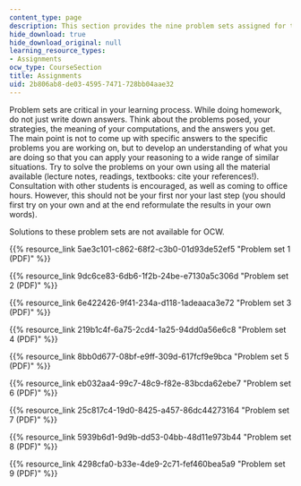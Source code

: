 ```yaml
---
content_type: page
description: This section provides the nine problem sets assigned for the course.
hide_download: true
hide_download_original: null
learning_resource_types:
- Assignments
ocw_type: CourseSection
title: Assignments
uid: 2b806ab8-de03-4595-7471-728bb04aae32
---
```


Problem sets are critical in your learning process. While doing homework, do not just write down answers. Think about the problems posed, your strategies, the meaning of your computations, and the answers you get. The main point is not to come up with specific answers to the specific problems you are working on, but to develop an understanding of what you are doing so that you can apply your reasoning to a wide range of similar situations. Try to solve the problems on your own using all the material available (lecture notes, readings, textbooks: cite your references!). Consultation with other students is encouraged, as well as coming to office hours. However, this should not be your first nor your last step (you should first try on your own and at the end reformulate the results in your own words).

Solutions to these problem sets are not available for OCW.

{{% resource_link 5ae3c101-c862-68f2-c3b0-01d93de52ef5 "Problem set 1 (PDF)" %}}

{{% resource_link 9dc6ce83-6db6-1f2b-24be-e7130a5c306d "Problem set 2 (PDF)" %}}

{{% resource_link 6e422426-9f41-234a-d118-1adeaaca3e72 "Problem set 3 (PDF)" %}}

{{% resource_link 219b1c4f-6a75-2cd4-1a25-94dd0a56e6c8 "Problem set 4 (PDF)" %}}

{{% resource_link 8bb0d677-08bf-e9ff-309d-617fcf9e9bca "Problem set 5 (PDF)" %}}

{{% resource_link eb032aa4-99c7-48c9-f82e-83bcda62ebe7 "Problem set 6 (PDF)" %}}

{{% resource_link 25c817c4-19d0-8425-a457-86dc44273164 "Problem set 7 (PDF)" %}}

{{% resource_link 5939b6d1-9d9b-dd53-04bb-48d11e973b44 "Problem set 8 (PDF)" %}}

{{% resource_link 4298cfa0-b33e-4de9-2c71-fef460bea5a9 "Problem set 9 (PDF)" %}}